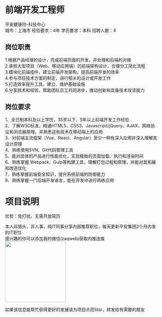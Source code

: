 # 前端开发工程师
平安健康险-科技中心  
城市：上海市 经验要求：4年 学历要求：本科  招聘人数：4

## 岗位职责
1.根据产品经理的设计，完成前端页面的开发，并处理和后端的对接   
2.承担大型项目（Web、移动应用端）的前端架构设计，合理分工简化流程   
3.模块化前端组件，建立前端开发架构，提高前端开发的效率   
4.参与项目技术方案的制定，进行相关的设计或开发工作   
5.打造效率提升工具，建立、维护基础设施   
6.分享技术和经验，帮助团队员工共同进步，推动创新和具备技术攻坚能力

## 岗位要求
1、全日制本科及以上学历，35岁以下，5年以上前端开发工作经验   
2、了解W3C标准，精通HTML5、CSS3、Javascripit/jQuery、AJAX、网络协议和浏览器原理，并熟悉这些技术在移动端上的应用   
3、对前端主流框架（Vue、React、Angular）至少一种有深入应用并深入理解其设计原理   
4、熟练使用SVN、Git代码管理工具   
5、能对具体的产品进行性能优化，实现极致的页面加载、执行和渲染时间   
6、熟练掌握 Webpack、Gulp等构建工具，理解打包过程和原理，并能对其拓展和改造优化   
7、熟练掌握前端安全知识，提升系统前端的防御能力   
8、熟练掌握一门后端开发语言，能在开发中进行熟练应用

# 项目说明

优势：免打扰，无需开放简历

本人非猎头，非人事，纯IT同事分享内部推荐职位，每天更新平安集团2个月内发的IT职位  
感兴趣的你可以添加我的微信(zaqweb)获取内推连接  
<img src="https://github.com/zaqweb/PA-IT-JOBS/blob/master/WechatICode.jpeg"  height="200" width="200">

如果该信息能帮忙获得更好的发展请为项目点亮Star，转发给有需要的朋友




